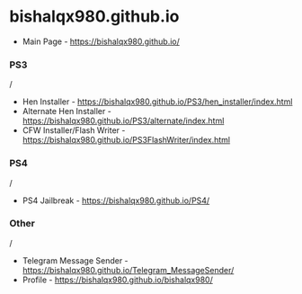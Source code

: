 # bishalqx980.github.io

- Main Page - https://bishalqx980.github.io/

### PS3
/
- Hen Installer - https://bishalqx980.github.io/PS3/hen_installer/index.html
- Alternate Hen Installer - https://bishalqx980.github.io/PS3/alternate/index.html
- CFW Installer/Flash Writer - https://bishalqx980.github.io/PS3FlashWriter/index.html

### PS4
/
- PS4 Jailbreak - https://bishalqx980.github.io/PS4/

### Other
/
- Telegram Message Sender - https://bishalqx980.github.io/Telegram_MessageSender/
- Profile - https://bishalqx980.github.io/bishalqx980/


